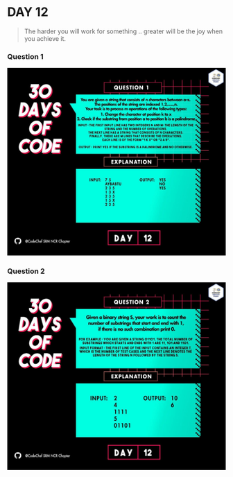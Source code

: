 # DAY 12
>  The harder you will work for something ..  greater will be the joy when you achieve it.
### Question 1
<p align="center">
  <img width="auto" height="auto" src="../../.github/Day12-1.jpg">
</p>

### Question 2
<p align="center">
  <img width="auto" height="auto" src="../../.github/Day12-2.jpg">
</p>
